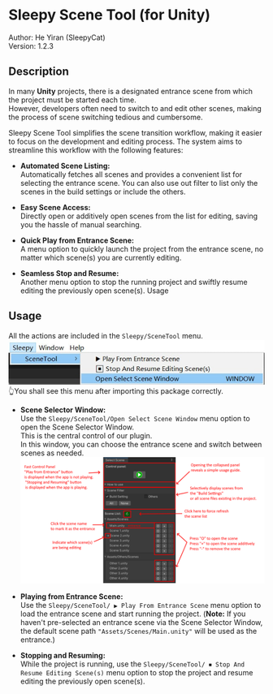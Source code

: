 # Sleepy Scene Tool (for Unity)

Author: He Yiran (SleepyCat)         
Version: 1.2.3      

## Description
In many **Unity** projects, there is a designated entrance scene from which
the project must be started each time.   
However, developers often need to switch to and edit other scenes,
making the process of scene switching tedious and cumbersome.    

Sleepy Scene Tool simplifies the scene transition workflow,
making it easier to focus on the development and editing process.
The system aims to streamline this workflow with the following
features:     

- **Automated Scene Listing:**    
Automatically fetches all scenes and provides a convenient list
for selecting the entrance scene.
You can also use out filter to list only the scenes in the build
settings or include the others.

- **Easy Scene Access:**    
Directly open or additively open scenes from the list for
editing, saving you the hassle of manual searching.

- **Quick Play from Entrance Scene:**    
A menu option to quickly launch the project from the entrance
scene, no matter which scene(s) you are currently editing.

- **Seamless Stop and Resume:**    
Another menu option to stop the running project and swiftly
resume editing the previously open scene(s).
Usage

## Usage

All the actions are included in the `Sleepy/SceneTool` menu.      
![](./img/menu.jpg)     
👆You shall see this menu after importing this package correctly.   

- **Scene Selector Window:**     
Use the `Sleepy/SceneTool/Open Select Scene Window` menu
option to open the Scene Selector Window.    
This is the central control of our plugin.        
In this window, you can choose the entrance scene and switch
between scenes as needed.     
![](./img/intro.png)   

- **Playing from Entrance Scene:**    
Use the `Sleepy/SceneTool/ ▶ Play From Entrance Scene`
menu option to load the entrance scene and start running the
project.
(**Note:** If you haven't pre-selected an entrance scene via
the Scene Selector Window, the default scene path
`"Assets/Scenes/Main.unity"` will be used as the entrance.)

- **Stopping and Resuming:**   
While the project is running, use the `Sleepy/SceneTool/
⏹ Stop And Resume Editing Scene(s)` menu option to stop the
project and resume editing the previously open scene(s).

